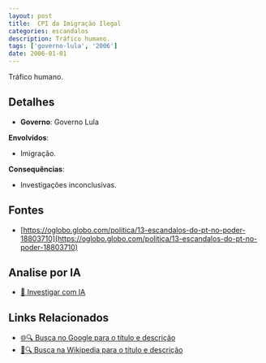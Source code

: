 ```yaml
---
layout: post
title:  CPI da Imigração Ilegal
categories: escandalos
description: Tráfico humano.
tags: ['governo-lula', '2006']
date: 2006-01-01
---
```


Tráfico humano.

## Detalhes
- **Governo**: Governo Lula

**Envolvidos**:
- Imigração.


**Consequências**:
- Investigações inconclusivas.


## Fontes
- [https://oglobo.globo.com/politica/13-escandalos-do-pt-no-poder-18803710](https://oglobo.globo.com/politica/13-escandalos-do-pt-no-poder-18803710)


## Analise por IA
- [🤖 Investigar com IA](https://www.perplexity.ai/search?q=CPI%20da%20Imigra%C3%A7%C3%A3o%20Ilegal%20Tr%C3%A1fico%20humano.%20Governo%20Lula)

## Links Relacionados
- [🌐🔍 Busca no Google para o título e descrição](https://www.google.com/search?q=CPI%20da%20Imigra%C3%A7%C3%A3o%20Ilegal%20Tr%C3%A1fico%20humano.%20Governo%20Lula)
- [📖🔍 Busca na Wikipedia para o título e descrição](https://pt.wikipedia.org/w/index.php?search=CPI%20da%20Imigra%C3%A7%C3%A3o%20Ilegal%20Tr%C3%A1fico%20humano.%20Governo%20Lula)

